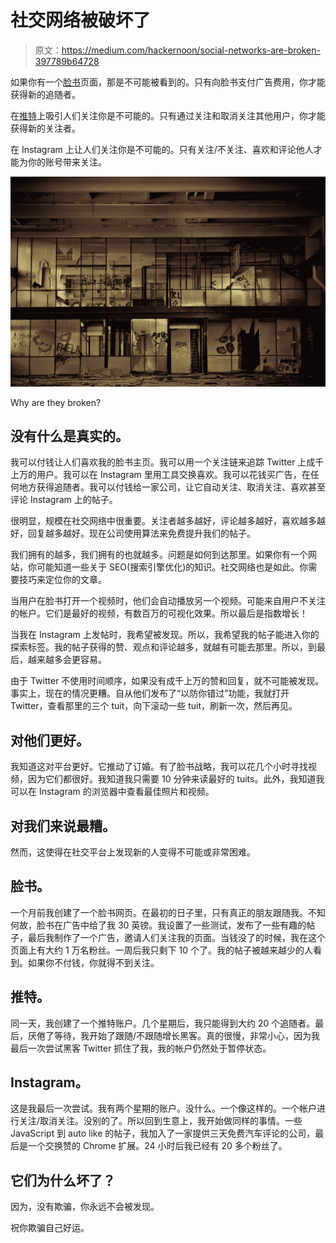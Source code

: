 # 社交网络被破坏了

> 原文：<https://medium.com/hackernoon/social-networks-are-broken-397789b64728>

如果你有一个[脸书](https://hackernoon.com/tagged/facebook)页面，那是不可能被看到的。只有向脸书支付广告费用，你才能获得新的追随者。

在[推特](https://hackernoon.com/tagged/twitter)上吸引人们关注你是不可能的。只有通过关注和取消关注其他用户，你才能获得新的关注者。

在 Instagram 上让人们关注你是不可能的。只有关注/不关注、喜欢和评论他人才能为你的账号带来关注。

![](img/e1b99d2268d0c632a5b584a85f4d0b52.png)

Why are they broken?

## 没有什么是真实的。

我可以付钱让人们喜欢我的脸书主页。我可以用一个关注链来追踪 Twitter 上成千上万的用户。我可以在 Instagram 里用工具交换喜欢。我可以花钱买广告，在任何地方获得追随者。我可以付钱给一家公司，让它自动关注、取消关注、喜欢甚至评论 Instagram 上的帖子。

很明显，规模在社交网络中很重要。关注者越多越好，评论越多越好，喜欢越多越好，回复越多越好。现在公司使用算法来免费提升我们的帖子。

我们拥有的越多，我们拥有的也就越多。问题是如何到达那里。如果你有一个网站，你可能知道一些关于 SEO(搜索引擎优化)的知识。社交网络也是如此。你需要技巧来定位你的文章。

当用户在脸书打开一个视频时，他们会自动播放另一个视频。可能来自用户不关注的帐户。它们是最好的视频，有数百万的可视化效果。所以最后是指数增长！

当我在 Instagram 上发帖时，我希望被发现。所以，我希望我的帖子能进入你的探索标签。我的帖子获得的赞、观点和评论越多，就越有可能去那里。所以，到最后，越来越多会更容易。

由于 Twitter 不使用时间顺序，如果没有成千上万的赞和回复，就不可能被发现。事实上，现在的情况更糟。自从他们发布了“以防你错过”功能，我就打开 Twitter，查看那里的三个 tuit，向下滚动一些 tuit，刷新一次，然后再见。

## 对他们更好。

我知道这对平台更好。它推动了订婚。有了脸书战略，我可以花几个小时寻找视频，因为它们都很好。我知道我只需要 10 分钟来读最好的 tuits。此外，我知道我可以在 Instagram 的浏览器中查看最佳照片和视频。

## 对我们来说最糟。

然而，这使得在社交平台上发现新的人变得不可能或非常困难。

## 脸书。

一个月前我创建了一个脸书网页。在最初的日子里，只有真正的朋友跟随我。不知何故，脸书在广告中给了我 30 英镑。我设置了一些测试，发布了一些有趣的帖子，最后我制作了一个广告，邀请人们关注我的页面。当钱没了的时候，我在这个页面上有大约 1 万名粉丝。一周后我只剩下 10 个了。我的帖子被越来越少的人看到。如果你不付钱，你就得不到关注。

## 推特。

同一天，我创建了一个推特账户。几个星期后，我只能得到大约 20 个追随者。最后，厌倦了等待，我开始了跟随/不跟随增长黑客。真的很慢，非常小心，因为我最后一次尝试黑客 Twitter 抓住了我，我的帐户仍然处于暂停状态。

## Instagram。

这是我最后一次尝试。我有两个星期的账户。没什么。一个像这样的。一个帐户进行关注/取消关注。没别的了。所以回到生意上，我开始做同样的事情。一些 JavaScript 到 auto like 的帖子，我加入了一家提供三天免费汽车评论的公司，最后是一个交换赞的 Chrome 扩展。24 小时后我已经有 20 多个粉丝了。

## 它们为什么坏了？

因为，没有欺骗，你永远不会被发现。

祝你欺骗自己好运。